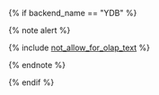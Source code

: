 {% if backend_name == "YDB" %}

{% note alert %}

{% include [not_allow_for_olap_text](not_allow_for_olap_text.md) %}

{% endnote %}

{% endif %}
